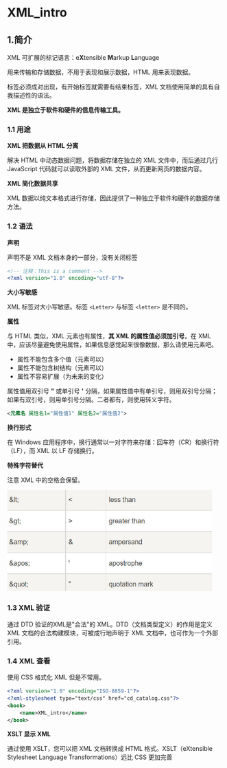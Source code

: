 # XML_intro

## 1.简介

XML 可扩展的标记语言：e**X**tensible **M**arkup **L**anguage

用来传输和存储数据，不用于表现和展示数据，HTML 用来表现数据。

标签必须成对出现，有开始标签就需要有结束标签，XML 文档使用简单的具有自我描述性的语法。

**XML 是独立于软件和硬件的信息传输工具。**

### 1.1 用途

**XML 把数据从 HTML 分离**

解决 HTML 中动态数据问题，将数据存储在独立的 XML 文件中，而后通过几行 JavaScript 代码就可以读取外部的 XML 文件，从而更新网页的数据内容。

**XML 简化数据共享**

XML 数据以纯文本格式进行存储，因此提供了一种独立于软件和硬件的数据存储方法。

### 1.2 语法

**声明**

声明不是 XML 文档本身的一部分，没有关闭标签

```xml
<!-- 注释：This is a comment -->
<?xml version="1.0" encoding="utf-8"?>
```

**大小写敏感**

XML 标签对大小写敏感。标签 `<Letter>` 与标签 `<letter>` 是不同的。

**属性**

与 HTML 类似，XML 元素也有属性，**其 XML 的属性值必须加引号**。在 XML 中，应该尽量避免使用属性，如果信息感觉起来很像数据，那么请使用元素吧。

- 属性不能包含多个值（元素可以）
- 属性不能包含树结构（元素可以）
- 属性不容易扩展（为未来的变化）

属性值用双引号 **"** 或单引号 **'** 分隔，如果属性值中有单引号，则用双引号分隔；如果有双引号，则用单引号分隔。二者都有，则使用转义字符。

```xml
<元素名 属性名1="属性值1" 属性名2="属性值2">
```

**换行形式**

在 Windows 应用程序中，换行通常以一对字符来存储：回车符（CR）和换行符（LF），而 XML 以 LF 存储换行。

**特殊字符替代**

注意 XML 中的空格会保留。

<img src="image/21.jpg" style="zoom: 80%;" />

### 1.3 XML 验证

通过 DTD 验证的XML是"合法"的 XML。DTD（文档类型定义）的作用是定义 XML 文档的合法构建模块，可被成行地声明于 XML 文档中，也可作为一个外部引用。



### 1.4 XML 查看

使用 CSS 格式化 XML 但是不常用。

```xml
<?xml version="1.0" encoding="ISO-8859-1"?>
<?xml-stylesheet type="text/css" href="cd_catalog.css"?>
<book>
    <name>XML_intro</name>
</book>
```

**XSLT 显示 XML**

通过使用 XSLT，您可以把 XML 文档转换成 HTML 格式。XSLT（eXtensible Stylesheet Language Transformations）远比 CSS 更加完善

